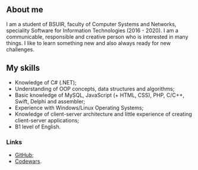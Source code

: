 ## About me
I am a student of BSUIR, faculty of Computer Systems and Networks, speciality Software for Information Technologies (2016 - 2020). I am a communicable, responsible and creative person who is interested in many things. I like to learn something new and also always ready for new challenges.

## My skills
* Knowledge of C# (.NET);
* Understanding of OOP concepts, data structures and algorithms;
* Basic knowledge of MySQL, JavaScript (+ HTML, CSS), PHP, C/С++, Swift, Delphi and assembler;
* Experience with Windows/Linux Operating Systems;
* Knowledge of client-server architecture and little experience of creating client-server applications;
* B1 level of English.



### Links
* [GitHub](https://github.com/AnnZh);
* [Codewars](https://www.codewars.com/users/AnnZh).
